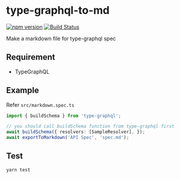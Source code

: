 # type-graphql-to-md

[![npm version](https://badge.fury.io/js/type-graphql-to-md.svg)](https://badge.fury.io/js/type-graphql-to-md)
[![Build Status](https://travis-ci.org/jbl428/type-graphql-to-md.svg?branch=master)](https://travis-ci.org/jbl428/type-graphql-to-md)

Make a markdown file for type-graphql spec

## Requirement

- TypeGraphQL

## Example

Refer `src/markdown.spec.ts`

```typescript
import { buildSchema } from 'type-graphql';

// you should call buildSchema function from type-graphql first
await buildSchema({ resolvers: [SampleResolver], });
await exportToMarkdown('API Spec', 'spec.md');
```

## Test

```sh
yarn test
```
